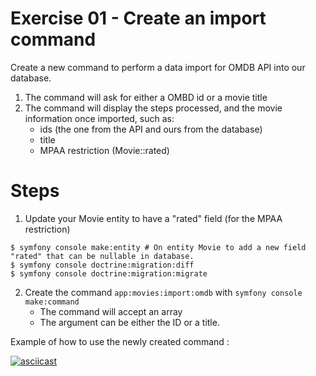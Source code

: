 Exercise 01 - Create an import command
======================================
Create a new command to perform a data import for OMDB API into our database.

1. The command will ask for either a OMBD id or a movie title
2. The command will display the steps processed, and the movie information once imported, such as:
   * ids (the one from the API and ours from the database)
   * title
   * MPAA restriction (Movie::rated)

# Steps

1. Update your Movie entity to have a "rated" field (for the MPAA restriction)

```shell
$ symfony console make:entity # On entity Movie to add a new field "rated" that can be nullable in database.
$ symfony console doctrine:migration:diff
$ symfony console doctrine:migration:migrate
```

2. Create the command `app:movies:import:omdb` with `symfony console make:command`
    * The command will accept an array
    * The argument can be either the ID or a title.

Example of how to use the newly created command :

[![asciicast](https://asciinema.org/a/mczcnrAg91cCL6fxWAioOxRYt.svg)](https://asciinema.org/a/mczcnrAg91cCL6fxWAioOxRYt)

